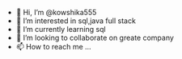 - 👋 Hi, I’m @kowshika555
- 👀 I’m interested in sql,java full stack
- 🌱 I’m currently learning sql
- 💞️ I’m looking to collaborate on greate company
- 📫 How to reach me ...

<!---
kowshika555/kowshika555 is a ✨ special ✨ repository because its `README.md` (this file) appears on your GitHub profile.
You can click the Preview link to take a look at your changes.
--->
